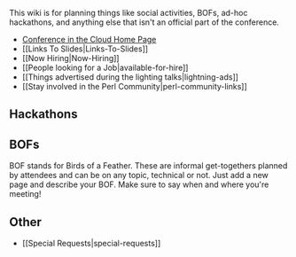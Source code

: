 This wiki is for planning things like social activities, BOFs, ad-hoc hackathons, and anything else that isn't an official part of the conference.

* [Conference in the Cloud Home Page](https://perlconference.us/tprc-2021-cloud/)
* [[Links To Slides|Links-To-Slides]]
* [[Now Hiring|Now-Hiring]]
* [[People looking for a Job|available-for-hire]]
* [[Things advertised during the lighting talks|lightning-ads]]
* [[Stay involved in the Perl Community|perl-community-links]]

## Hackathons

## BOFs

BOF stands for Birds of a Feather. These are informal get-togethers planned by attendees and can be on any topic, technical or not. Just add a new page and describe your BOF. Make sure to say when and where you're meeting! 

## Other

* [[Special Requests|special-requests]]

